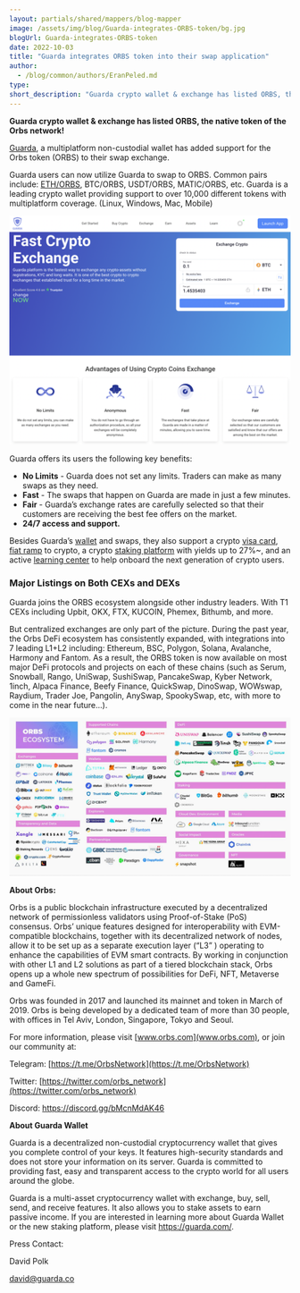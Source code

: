 ```yaml
---
layout: partials/shared/mappers/blog-mapper
image: /assets/img/blog/Guarda-integrates-ORBS-token/bg.jpg
blogUrl: Guarda-integrates-ORBS-token
date: 2022-10-03
title: "Guarda integrates ORBS token into their swap application"
author:
  - /blog/common/authors/EranPeled.md
type:
short_description: "Guarda crypto wallet & exchange has listed ORBS, the native token of the Orbs network! Guarda, a multiplatform non-custodial wallet has added support for the Orbs token (ORBS) to their swap exchange."
---
```


**Guarda crypto wallet & exchange has listed ORBS, the native token of the Orbs network!**

[Guarda](https://guarda.com/), a multiplatform non-custodial wallet has added support for the Orbs token (ORBS) to their swap exchange. 

Guarda users can now utilize Guarda to swap to ORBS. Common pairs include: [ETH/ORBS](https://guarda.com/exchange/), BTC/ORBS, USDT/ORBS, MATIC/ORBS, etc. Guarda is a leading crypto wallet providing support to over 10,000 different tokens with multiplatform coverage. (Linux, Windows, Mac, Mobile) 

![Guarda](/assets/img/blog/Guarda-integrates-ORBS-token/image1.png)


Guarda offers its users the following key benefits:

- **No Limits** - Guarda does not set any limits. Traders can make as many swaps as they need.
- **Fast** - The swaps that happen on Guarda are made in just a few minutes. 
- **Fair** - Guarda’s exchange rates are carefully selected so that their customers are receiving the best fee offers on the market.
- **24/7 access and support.** 

Besides Guarda’s [wallet](https://guarda.com/app/) and swaps, they also support a crypto [visa card](https://guarda.com/cards/),  [fiat ramp](https://guarda.com/buy/) to crypto, a crypto [staking platform](https://guarda.com/staking/) with yields up to 27%~, and an active [learning center](https://guarda.com/academy/) to help onboard the next generation of crypto users. 


### Major Listings on Both CEXs and DEXs

Guarda joins the ORBS ecosystem alongside other industry leaders. With T1 CEXs including Upbit, OKX, FTX, KUCOIN, Phemex, Bithumb, and more. 

But centralized exchanges are only part of the picture. During the past year, the Orbs DeFi ecosystem has consistently expanded, with integrations into 7 leading L1+L2 including: Ethereum, BSC, Polygon, Solana, Avalanche, Harmony and Fantom. As a result, the ORBS token is now available on most major DeFi protocols and projects on each of these chains (such as Serum, Snowball, Rango, UniSwap, SushiSwap, PancakeSwap, Kyber Network, 1inch, Alpaca Finance, Beefy Finance, QuickSwap, DinoSwap, WOWswap, Raydium, Trader Joe, Pangolin, AnySwap, SpookySwap, etc, with more to come in the near future...). 


![ecosystem](/assets/img/blog/Guarda-integrates-ORBS-token/image2.jpg)


<div class='line-separator'> </div>


**About Orbs:**

Orbs is a public blockchain infrastructure executed by a decentralized network of permissionless validators using Proof-of-Stake (PoS) consensus. Orbs’ unique features designed for interoperability with EVM-compatible blockchains, together with its decentralized network of nodes, allow it to be set up as a separate execution layer (“L3” ) operating to enhance the capabilities of EVM smart contracts. By working in conjunction with other L1 and L2 solutions as part of a tiered blockchain stack, Orbs opens up a whole new spectrum of possibilities for DeFi, NFT, Metaverse and GameFi. 

Orbs was founded in 2017 and launched its mainnet and token in March of 2019. Orbs is being developed by a dedicated team of more than 30 people, with offices in Tel Aviv, London, Singapore, Tokyo and Seoul. 

For more information, please visit [www.orbs.com](www.orbs.com), or join our community at: 

Telegram: [https://t.me/OrbsNetwork](https://t.me/OrbsNetwork)

Twitter: [https://twitter.com/orbs_network](https://twitter.com/orbs_network)

Discord: https://discord.gg/bMcnMdAK46

<div class='line-separator'> </div>


**About Guarda Wallet**

Guarda is a decentralized non-custodial cryptocurrency wallet that gives you complete control of your keys. It features high-security standards and does not store your information on its server. Guarda is committed to providing fast, easy and transparent access to the crypto world for all users around the globe. 


Guarda is a multi-asset cryptocurrency wallet with exchange, buy, sell, send, and receive features. It also allows you to stake assets to earn passive income. If you are interested in learning more about Guarda Wallet or the new staking platform, please visit https://guarda.com/.


Press Contact: 

David Polk

david@guarda.co



